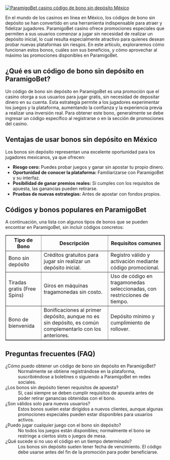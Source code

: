 [![ParamigoBet casino código de bono sin depósito México](https://123-caf.pages.dev/gitsignup.png)](https://vrmoo.ru/Bt82HjjY)

<div>   <p>En el mundo de los casinos en línea en México, los códigos de bono sin depósito se han convertido en una herramienta indispensable para atraer y fidelizar jugadores. ParamigoBet casino ofrece promociones especiales que permiten a sus usuarios comenzar a jugar sin necesidad de realizar un depósito inicial, lo cual resulta especialmente atractivo para quienes desean probar nuevas plataformas sin riesgos. En este artículo, exploraremos cómo funcionan estos bonos, cuáles son sus beneficios, y cómo aprovechar al máximo las promociones disponibles en ParamigoBet.</p>      <h2>¿Qué es un código de bono sin depósito en ParamigoBet?</h2>   <p>Un código de bono sin depósito en ParamigoBet es una promoción que el casino otorga a sus usuarios para jugar gratis, sin necesidad de depositar dinero en su cuenta. Esta estrategia permite a los jugadores experimentar los juegos y la plataforma, aumentando la confianza y la experiencia previa a realizar una inversión real. Para obtener este bono, generalmente se debe ingresar un código específico al registrarse o en la sección de promociones del casino.</p>      <h2>Ventajas de usar bonos sin depósito en México</h2>   <p>Los bonos sin depósito representan una excelente oportunidad para los jugadores mexicanos, ya que ofrecen:</p>   <ul>     <li><strong>Riesgo cero:</strong> Puedes probar juegos y ganar sin apostar tu propio dinero.</li>     <li><strong>Oportunidad de conocer la plataforma:</strong> Familiarizarse con ParamigoBet y su interfaz.</li>     <li><strong>Posibilidad de ganar premios reales:</strong> Si cumples con los requisitos de apuesta, las ganancias pueden retirarse.</li>     <li><strong>Pruebas de nuevas estrategias:</strong> Antes de apostar con fondos propios.</li>   </ul>      <h2>Códigos y bonos populares en ParamigoBet</h2>   <p>A continuación, una lista con algunos tipos de bonos que se pueden encontrar en ParamigoBet, sin incluir códigos concretos:</p>      <table border="1" cellpadding="5" cellspacing="0">     <thead>       <tr>         <th>Tipo de Bono</th>         <th>Descripción</th>         <th>Requisitos comunes</th>       </tr>     </thead>     <tbody>       <tr>         <td>Bono sin depósito</td>         <td>Créditos gratuitos para jugar sin realizar un depósito inicial.</td>         <td>Registro válido y activación mediante código promocional.</td>       </tr>       <tr>         <td>Tiradas gratis (Free Spins)</td>         <td>Giros en máquinas tragamonedas sin costo.</td>         <td>Uso de código en tragamonedas seleccionadas, con restricciones de tiempo.</td>       </tr>       <tr>         <td>Bono de bienvenida</td>         <td>Bonificaciones al primer depósito, aunque no es sin depósito, es común complementarlo con los anteriores.</td>         <td>Depósito mínimo y cumplimiento de rollover.</td>       </tr>     </tbody>   </table>      <h2>Preguntas frecuentes (FAQ)</h2>   <dl>     <dt>¿Cómo puedo obtener un código de bono sin depósito en ParamigoBet?</dt>     <dd>Normalmente se obtiene registrándose en la plataforma, suscribiéndose a boletines o siguiendo a ParamigoBet en redes sociales.</dd>        <dt>¿Los bonos sin depósito tienen requisitos de apuesta?</dt>     <dd>Sí, casi siempre se deben cumplir requisitos de apuesta antes de poder retirar ganancias obtenidas con el bono.</dd>        <dt>¿Son válidos solo para nuevos usuarios?</dt>     <dd>Estos bonos suelen estar dirigidos a nuevos clientes, aunque algunas promociones especiales pueden estar disponibles para usuarios activos.</dd>        <dt>¿Puedo jugar cualquier juego con el bono sin depósito?</dt>     <dd>No todos los juegos están disponibles; normalmente el bono se restringe a ciertos slots o juegos de mesa.</dd>        <dt>¿Qué sucede si no uso el código en un tiempo determinado?</dt>     <dd>Los bonos sin depósito suelen tener fecha de vencimiento. El código debe usarse antes del fin de la promoción para poder beneficiarse.</dd>   </dl>   </div>